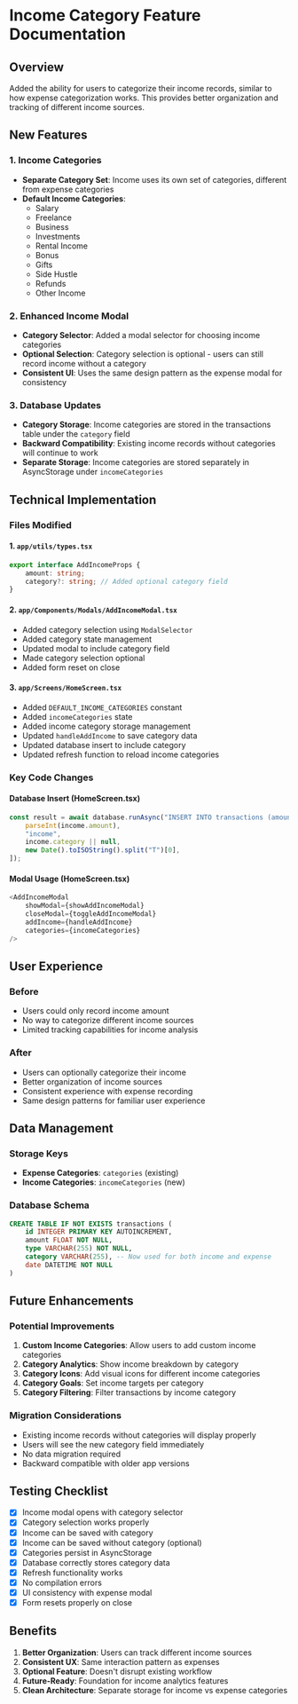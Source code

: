 # Income Category Feature Documentation

## Overview

Added the ability for users to categorize their income records, similar to how expense categorization works. This provides better organization and tracking of different income sources.

## New Features

### 1. Income Categories

- **Separate Category Set**: Income uses its own set of categories, different from expense categories
- **Default Income Categories**:
  - Salary
  - Freelance
  - Business
  - Investments
  - Rental Income
  - Bonus
  - Gifts
  - Side Hustle
  - Refunds
  - Other Income

### 2. Enhanced Income Modal

- **Category Selector**: Added a modal selector for choosing income categories
- **Optional Selection**: Category selection is optional - users can still record income without a category
- **Consistent UI**: Uses the same design pattern as the expense modal for consistency

### 3. Database Updates

- **Category Storage**: Income categories are stored in the transactions table under the `category` field
- **Backward Compatibility**: Existing income records without categories will continue to work
- **Separate Storage**: Income categories are stored separately in AsyncStorage under `incomeCategories`

## Technical Implementation

### Files Modified

#### 1. `app/utils/types.tsx`

```typescript
export interface AddIncomeProps {
	amount: string;
	category?: string; // Added optional category field
}
```

#### 2. `app/Components/Modals/AddIncomeModal.tsx`

- Added category selection using `ModalSelector`
- Added category state management
- Updated modal to include category field
- Made category selection optional
- Added form reset on close

#### 3. `app/Screens/HomeScreen.tsx`

- Added `DEFAULT_INCOME_CATEGORIES` constant
- Added `incomeCategories` state
- Added income category storage management
- Updated `handleAddIncome` to save category data
- Updated database insert to include category
- Updated refresh function to reload income categories

### Key Code Changes

#### Database Insert (HomeScreen.tsx)

```typescript
const result = await database.runAsync("INSERT INTO transactions (amount, type, category, date) VALUES (?, ?, ?, ?)", [
	parseInt(income.amount),
	"income",
	income.category || null,
	new Date().toISOString().split("T")[0],
]);
```

#### Modal Usage (HomeScreen.tsx)

```typescript
<AddIncomeModal
	showModal={showAddIncomeModal}
	closeModal={toggleAddIncomeModal}
	addIncome={handleAddIncome}
	categories={incomeCategories}
/>
```

## User Experience

### Before

- Users could only record income amount
- No way to categorize different income sources
- Limited tracking capabilities for income analysis

### After

- Users can optionally categorize their income
- Better organization of income sources
- Consistent experience with expense recording
- Same design patterns for familiar user experience

## Data Management

### Storage Keys

- **Expense Categories**: `categories` (existing)
- **Income Categories**: `incomeCategories` (new)

### Database Schema

```sql
CREATE TABLE IF NOT EXISTS transactions (
	id INTEGER PRIMARY KEY AUTOINCREMENT,
	amount FLOAT NOT NULL,
	type VARCHAR(255) NOT NULL,
	category VARCHAR(255), -- Now used for both income and expense
	date DATETIME NOT NULL
)
```

## Future Enhancements

### Potential Improvements

1. **Custom Income Categories**: Allow users to add custom income categories
2. **Category Analytics**: Show income breakdown by category
3. **Category Icons**: Add visual icons for different income categories
4. **Category Goals**: Set income targets per category
5. **Category Filtering**: Filter transactions by income category

### Migration Considerations

- Existing income records without categories will display properly
- Users will see the new category field immediately
- No data migration required
- Backward compatible with older app versions

## Testing Checklist

- [x] Income modal opens with category selector
- [x] Category selection works properly
- [x] Income can be saved with category
- [x] Income can be saved without category (optional)
- [x] Categories persist in AsyncStorage
- [x] Database correctly stores category data
- [x] Refresh functionality works
- [x] No compilation errors
- [x] UI consistency with expense modal
- [x] Form resets properly on close

## Benefits

1. **Better Organization**: Users can track different income sources
2. **Consistent UX**: Same interaction pattern as expenses
3. **Optional Feature**: Doesn't disrupt existing workflow
4. **Future-Ready**: Foundation for income analytics features
5. **Clean Architecture**: Separate storage for income vs expense categories
